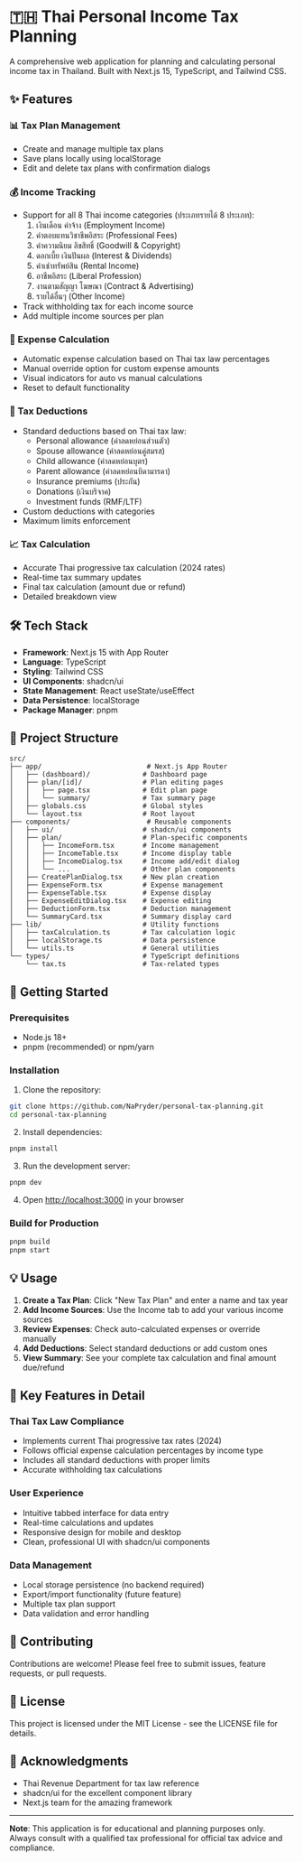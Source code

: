 # 🇹🇭 Thai Personal Income Tax Planning

A comprehensive web application for planning and calculating personal income tax in Thailand. Built with Next.js 15, TypeScript, and Tailwind CSS.

## ✨ Features

### 📊 Tax Plan Management
- Create and manage multiple tax plans
- Save plans locally using localStorage
- Edit and delete tax plans with confirmation dialogs

### 💰 Income Tracking
- Support for all 8 Thai income categories (ประเภทรายได้ 8 ประเภท):
  1. เงินเดือน ค่าจ้าง (Employment Income)
  2. ค่าตอบแทนวิชาชีพอิสระ (Professional Fees)
  3. ค่าความนิยม ลิขสิทธิ์ (Goodwill & Copyright)
  4. ดอกเบี้ย เงินปันผล (Interest & Dividends)
  5. ค่าเช่าทรัพย์สิน (Rental Income)
  6. อาชีพอิสระ (Liberal Profession)
  7. งานตามสัญญา โฆษณา (Contract & Advertising)
  8. รายได้อื่นๆ (Other Income)
- Track withholding tax for each income source
- Add multiple income sources per plan

### 🧾 Expense Calculation
- Automatic expense calculation based on Thai tax law percentages
- Manual override option for custom expense amounts
- Visual indicators for auto vs manual calculations
- Reset to default functionality

### 🎯 Tax Deductions
- Standard deductions based on Thai tax law:
  - Personal allowance (ค่าลดหย่อนส่วนตัว)
  - Spouse allowance (ค่าลดหย่อนคู่สมรส)
  - Child allowance (ค่าลดหย่อนบุตร)
  - Parent allowance (ค่าลดหย่อนบิดามารดา)
  - Insurance premiums (ประกัน)
  - Donations (เงินบริจาค)
  - Investment funds (RMF/LTF)
- Custom deductions with categories
- Maximum limits enforcement

### 📈 Tax Calculation
- Accurate Thai progressive tax calculation (2024 rates)
- Real-time tax summary updates
- Final tax calculation (amount due or refund)
- Detailed breakdown view

## 🛠 Tech Stack

- **Framework**: Next.js 15 with App Router
- **Language**: TypeScript
- **Styling**: Tailwind CSS
- **UI Components**: shadcn/ui
- **State Management**: React useState/useEffect
- **Data Persistence**: localStorage
- **Package Manager**: pnpm

## 📁 Project Structure

```
src/
├── app/                          # Next.js App Router
│   ├── (dashboard)/             # Dashboard page
│   ├── plan/[id]/               # Plan editing pages
│   │   ├── page.tsx             # Edit plan page
│   │   └── summary/             # Tax summary page
│   ├── globals.css              # Global styles
│   └── layout.tsx               # Root layout
├── components/                   # Reusable components
│   ├── ui/                      # shadcn/ui components
│   ├── plan/                    # Plan-specific components
│   │   ├── IncomeForm.tsx       # Income management
│   │   ├── IncomeTable.tsx      # Income display table
│   │   ├── IncomeDialog.tsx     # Income add/edit dialog
│   │   └── ...                  # Other plan components
│   ├── CreatePlanDialog.tsx     # New plan creation
│   ├── ExpenseForm.tsx          # Expense management
│   ├── ExpenseTable.tsx         # Expense display
│   ├── ExpenseEditDialog.tsx    # Expense editing
│   ├── DeductionForm.tsx        # Deduction management
│   └── SummaryCard.tsx          # Summary display card
├── lib/                         # Utility functions
│   ├── taxCalculation.ts        # Tax calculation logic
│   ├── localStorage.ts          # Data persistence
│   └── utils.ts                 # General utilities
└── types/                       # TypeScript definitions
    └── tax.ts                   # Tax-related types
```

## 🚀 Getting Started

### Prerequisites
- Node.js 18+ 
- pnpm (recommended) or npm/yarn

### Installation

1. Clone the repository:
```bash
git clone https://github.com/NaPryder/personal-tax-planning.git
cd personal-tax-planning
```

2. Install dependencies:
```bash
pnpm install
```

3. Run the development server:
```bash
pnpm dev
```

4. Open [http://localhost:3000](http://localhost:3000) in your browser

### Build for Production

```bash
pnpm build
pnpm start
```

## 💡 Usage

1. **Create a Tax Plan**: Click "New Tax Plan" and enter a name and tax year
2. **Add Income Sources**: Use the Income tab to add your various income sources
3. **Review Expenses**: Check auto-calculated expenses or override manually
4. **Add Deductions**: Select standard deductions or add custom ones
5. **View Summary**: See your complete tax calculation and final amount due/refund

## 🎯 Key Features in Detail

### Thai Tax Law Compliance
- Implements current Thai progressive tax rates (2024)
- Follows official expense calculation percentages by income type
- Includes all standard deductions with proper limits
- Accurate withholding tax calculations

### User Experience
- Intuitive tabbed interface for data entry
- Real-time calculations and updates
- Responsive design for mobile and desktop
- Clean, professional UI with shadcn/ui components

### Data Management
- Local storage persistence (no backend required)
- Export/import functionality (future feature)
- Multiple tax plan support
- Data validation and error handling

## 🤝 Contributing

Contributions are welcome! Please feel free to submit issues, feature requests, or pull requests.

## 📄 License

This project is licensed under the MIT License - see the LICENSE file for details.

## 🙏 Acknowledgments

- Thai Revenue Department for tax law reference
- shadcn/ui for the excellent component library
- Next.js team for the amazing framework

---

**Note**: This application is for educational and planning purposes only. Always consult with a qualified tax professional for official tax advice and compliance.
